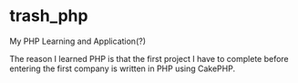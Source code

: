 # trash_php
My PHP Learning and Application(?)

The reason I learned PHP is that the first project I have to complete before entering the first company is written in PHP using CakePHP.